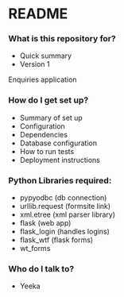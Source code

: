 # README #

### What is this repository for? ###

* Quick summary
* Version 1

Enquiries application


### How do I get set up? ###

* Summary of set up
* Configuration
* Dependencies
* Database configuration
* How to run tests
* Deployment instructions

### Python Libraries required: ###

* pypyodbc (db connection)
* urllib.request (formsite link)
* xml.etree (xml parser library)
* flask (web app)
* flask_login (handles logins)
* flask_wtf (flask forms)
* wt_forms

### Who do I talk to? ###

* Yeeka
